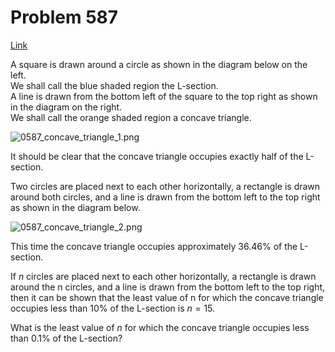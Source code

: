 # Problem 587

[Link](https://projecteuler.net/problem=587)

A square is drawn around a circle as shown in the diagram below on the left.  
We shall call the blue shaded region the L-section.  
A line is drawn from the bottom left of the square to the top right as shown in the diagram on the right.  
We shall call the orange shaded region a concave triangle. 

![0587_concave_triangle_1.png](resources/images/0587_concave_triangle_1.png?1678992053) 

It should be clear that the concave triangle occupies exactly half of the L-section. 

Two circles are placed next to each other horizontally, a rectangle is drawn around both circles, and a line is drawn from the bottom left to the top right as shown in the diagram below. 

![0587_concave_triangle_2.png](resources/images/0587_concave_triangle_2.png?1678992053) 

This time the concave triangle occupies approximately 36.46% of the L-section. 

If $n$ circles are placed next to each other horizontally, a rectangle is drawn around the n circles, and a line is drawn from the bottom left to the top right, then it can be shown that the least value of n for which the concave triangle occupies less than 10% of the L-section is $n = 15$. 

What is the least value of $n$ for which the concave triangle occupies less than 0.1% of the L-section?
